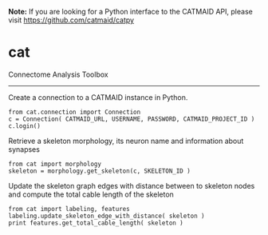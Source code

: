 **Note:** If you are looking for a Python interface to the CATMAID API, please visit https://github.com/catmaid/catpy

# cat
Connectome Analysis Toolbox

----

Create a connection to a CATMAID instance in Python.
```
from cat.connection import Connection
c = Connection( CATMAID_URL, USERNAME, PASSWORD, CATMAID_PROJECT_ID )
c.login()
```

Retrieve a skeleton morphology, its neuron name and information about synapses
```
from cat import morphology
skeleton = morphology.get_skeleton(c, SKELETON_ID )
```

Update the skeleton graph edges with distance between to skeleton nodes
and compute the total cable length of the skeleton
```
from cat import labeling, features
labeling.update_skeleton_edge_with_distance( skeleton )
print features.get_total_cable_length( skeleton )
```
